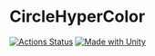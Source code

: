 # CircleHyperColor
 
[![Actions Status](https://github.com/simpetr/TestingCI/actions/workflows/template.yml/badge.svg)](https://github.com/simpetr/TestingCI/actions/workflows/template.yml)
[![Made with Unity](https://img.shields.io/badge/Made%20with-Unity-57b9d3.svg?style=flat&logo=unity)](https://unity3d.com)